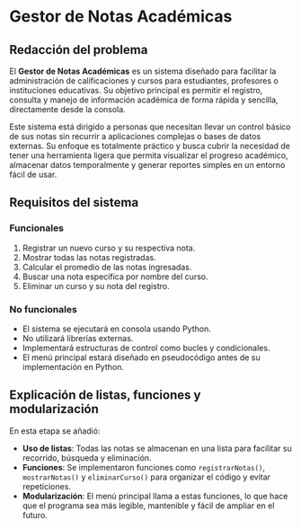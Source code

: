 # Gestor de Notas Académicas

## Redacción del problema
El **Gestor de Notas Académicas** es un sistema diseñado para facilitar la administración de calificaciones y cursos para estudiantes, profesores o instituciones educativas. Su objetivo principal es permitir el registro, consulta y manejo de información académica de forma rápida y sencilla, directamente desde la consola.

Este sistema está dirigido a personas que necesitan llevar un control básico de sus notas sin recurrir a aplicaciones complejas o bases de datos externas. Su enfoque es totalmente práctico y busca cubrir la necesidad de tener una herramienta ligera que permita visualizar el progreso académico, almacenar datos temporalmente y generar reportes simples en un entorno fácil de usar.

## Requisitos del sistema

### Funcionales
1. Registrar un nuevo curso y su respectiva nota.
2. Mostrar todas las notas registradas.
3. Calcular el promedio de las notas ingresadas.
4. Buscar una nota específica por nombre del curso.
5. Eliminar un curso y su nota del registro.

### No funcionales
- El sistema se ejecutará en consola usando Python.
- No utilizará librerías externas.
- Implementará estructuras de control como bucles y condicionales.
- El menú principal estará diseñado en pseudocódigo antes de su implementación en Python.

## Explicación de listas, funciones y modularización
En esta etapa se añadió:
- **Uso de listas**: Todas las notas se almacenan en una lista para facilitar su recorrido, búsqueda y eliminación.
- **Funciones**: Se implementaron funciones como `registrarNotas()`, `mostrarNotas()` y `eliminarCurso()` para organizar el código y evitar repeticiones.
- **Modularización**: El menú principal llama a estas funciones, lo que hace que el programa sea más legible, mantenible y fácil de ampliar en el futuro.


